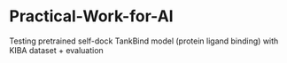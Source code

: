 # Practical-Work-for-AI
Testing pretrained self-dock TankBind model (protein ligand binding) with KIBA dataset + evaluation
